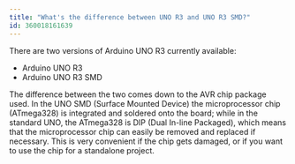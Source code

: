 ```yaml
---
title: "What's the difference between UNO R3 and UNO R3 SMD?"
id: 360018161639
---
```


There are two versions of Arduino UNO R3 currently available:

* Arduino UNO R3
* Arduino UNO R3 SMD

The difference between the two comes down to the AVR chip package used. In the UNO SMD (Surface Mounted Device) the microprocessor chip (ATmega328) is integrated and soldered onto the board; while in the standard UNO, the ATmega328 is DIP (Dual In-line Packaged), which means that the microprocessor chip can easily be removed and replaced if necessary. This is very convenient if the chip gets damaged, or if you want to use the chip for a standalone project.
